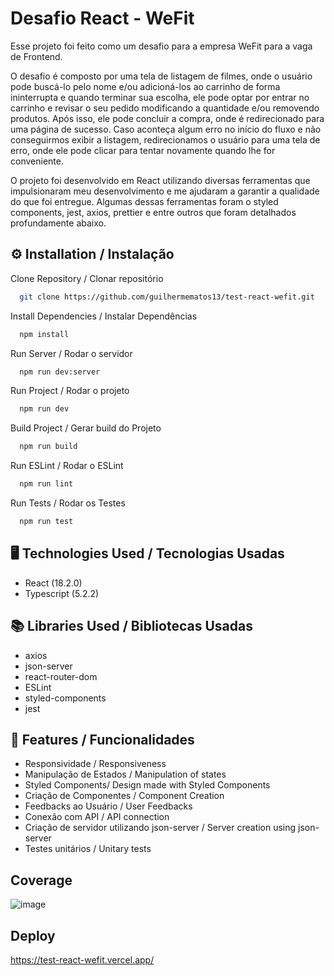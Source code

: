 # Desafio React - WeFit

Esse projeto foi feito como um desafio para a empresa WeFit para a vaga de Frontend.

O desafio é composto por uma tela de listagem de filmes, onde o usuário pode buscá-lo pelo nome e/ou adicioná-los ao carrinho de forma ininterrupta e quando terminar sua escolha, ele pode optar por entrar no carrinho e revisar o seu pedido modificando a quantidade e/ou removendo produtos. Após isso, ele pode concluir a compra, onde é redirecionado para uma página de sucesso. Caso aconteça algum erro no início do fluxo e não conseguirmos exibir a listagem, redirecionamos o usuário para uma tela de erro, onde ele pode clicar para tentar novamente quando lhe for conveniente.

O projeto foi desenvolvido em React utilizando diversas ferramentas que impulsionaram meu desenvolvimento e me ajudaram a garantir a qualidade do que foi entregue. Algumas dessas ferramentas foram o styled components, jest, axios, prettier e entre outros que foram detalhados profundamente abaixo.

## ⚙️ Installation / Instalação

Clone Repository / Clonar repositório
```bash
  git clone https://github.com/guilhermematos13/test-react-wefit.git
```

Install Dependencies / Instalar Dependências
```bash
  npm install
```

Run Server / Rodar o servidor
```bash
  npm run dev:server
```

Run Project / Rodar o projeto
```bash
  npm run dev
```
Build Project / Gerar build do Projeto
```bash
  npm run build
```

Run ESLint / Rodar o ESLint
```bash
  npm run lint
```

Run Tests / Rodar os Testes
```bash
  npm run test
```

## 🖥️ Technologies Used / Tecnologias Usadas

-   React (18.2.0)
-   Typescript (5.2.2)

## 📚 Libraries Used / Bibliotecas Usadas

-   axios
-   json-server
-   react-router-dom
-   ESLint
-   styled-components
-   jest

## 🚀 Features / Funcionalidades

-   Responsividade / Responsiveness
-   Manipulação de Estados / Manipulation of states
-   Styled Components/ Design made with Styled Components
-   Criação de Componentes / Component Creation
-   Feedbacks ao Usuário / User Feedbacks
-   Conexão com API / API connection
-   Criação de servidor utilizando json-server / Server creation using json-server
-   Testes unitários / Unitary tests

## Coverage
![image](https://github.com/guilhermematos13/test-react-wefit/assets/68876798/3c2b9d19-e9d6-4091-8824-78fc627f5719)


## Deploy

https://test-react-wefit.vercel.app/
